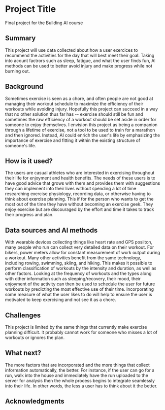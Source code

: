 <!-- This is the markdown template for the final project of the Building AI course, 
created by Reaktor Innovations and University of Helsinki. 
Copy the template, paste it to your GitHub README and edit! -->
# Project Title
Final project for the Building AI course
## Summary
This project will use data collected about how a user exercices to recommend the activities for the day that will best meet their goal. Taking into acount factrors such as sleep, fatigue, and what the user finds fun, AI methods can be used to better avoid injury and make progress while not burning out.
## Background
Sometimes exercise is seen as a chore, and often people are not good at managing their workout schedule to maximize the efficiency of their workouts while avoiding injury. Hopefully this project can succeed in a way that no other solution thus far has -- exercise should still be fun and sometimes the raw efficiency of a workout should be set aside in order for someone to enjoy themselves. I envision this project as being a companion through a lifetime of exercise, not a tool to be used to train for a marathon and then ignored. Instead, AI could enrich the user's life by emphasizing the importance of exercise and fitting it within the existing structure of someone's life.
## How is it used?
The users are casual athletes who are interested in exercising throughout their life for enjoyment and health benefits. The needs of these users is to have good advice that grows with them and provides them with suggestions they can implement into their lives without spending a lot of time researching exercise physiology, recording data, or otherwise having to think about exercise planning. This if for the person who wants to get the most out of the time they have without becoming an exercise geek. They enjoy exercise but are discouraged by the effort and time it takes to track their progress and plan.
## Data sources and AI methods
With wearable devices collecting things like heart rate and GPS posiiton, many people who run can collect very detailed data on their workout. For bikers, power meters allow for constant measurement of work output during a workout. Many other activities benefit from the same technology, including rowing, swimming, skiing, and hiking. This makes it possible to perform classification of workouts by the intensity and duration, as well as other factors. Looking at the frequency of workouts and the types along with other information such as sleeping/recovery, their mood, their enjoyment of the activity can then be used to schedule the user for future workouts by predicting the most effective use of their time. Incorporating some measure of what the user likes to do will help to ensure the user is motivated to keep exercising and not see it as a chore.
## Challenges
This project is limited by the same things that currently make exercise planning difficult. It probably cannot work for someone who misses a lot of workouts or ignores the plan. 
## What next?
The more factors that are incorporated and the more things that collect information automatically, the better. For instance, if the user can go for a run, walk into the house and immediately have the run uploaded to the server for analysis then the whole process begins to integrate seamlessly into their life. In other words, the less a user has to think about it the better. 
## Acknowledgments

